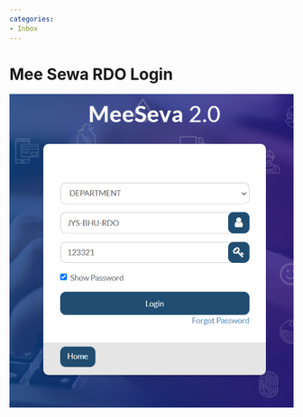 ```yaml
---
categories:
- Inbox
---
```

# Mee Sewa RDO Login

  

![](../files/71ee43af-27c6-45f2-b428-8714cd68c8de.png)